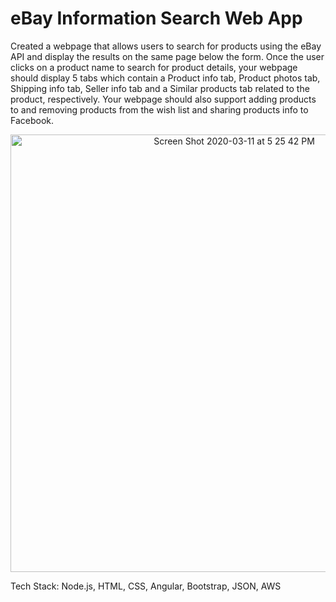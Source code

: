 # eBay Information Search Web App

Created a webpage that allows users to search for products using the eBay API and display the results on the same page below the form. Once the user clicks on a product name to search for product details, your webpage should display 5 tabs which contain a Product info tab, Product photos tab, Shipping info tab, Seller info tab and a Similar products tab related to the product, respectively. Your webpage should also support adding products to and removing products from the wish list and sharing products info to Facebook. 

<p align="center">
  <img width="700" alt="Screen Shot 2020-03-11 at 5 25 42 PM" src="https://user-images.githubusercontent.com/42956612/76476153-5dfcb500-63be-11ea-9bdc-178f0c63eecf.png">
</p>

Tech Stack: Node.js, HTML, CSS, Angular, Bootstrap, JSON, AWS
